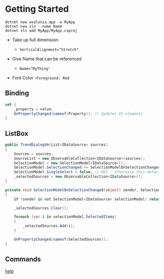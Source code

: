 # Getting Started

```
dotnet new avalonia.app -o MyApp
dotnet new sln --name Name
dotnet sln add MyApp/MyApp.csproj
```


- Take up full dimension:
  - `VerticalAlignment="Stretch"`

- Give Name that can be referenced
  - `Name="MyThing"`

- Font Color
  -`Foreground: Red`




## Binding

```C#
set {
    _property = value;
    OnPropertyChanged(nameof(Property)); // Updates UI elements
}
```

## ListBox

```csharp
public TrendDialogVm(List<IDataSource> sources)
{
    Sources = sources;
    SourceList = new ObservableCollection<IDataSource>(sources);
    SelectionModel = new SelectionModel<IDataSource>();
    SelectionModel.SelectionChanged += SelectionModelOnSelectionChanged;
    SelectionModel.SingleSelect = false; // KEY - otherwise this defaults to true
    _selectedSources = new ObservableCollection<IDataSource>();
}

private void SelectionModelOnSelectionChanged(object? sender, SelectionModelSelectionChangedEventArgs<IDataSource> e)
{
    if (sender is not SelectionModel<IDataSource> selectionModel) return;

    _selectedSources.Clear();

    foreach (var i in selectionModel.SelectedItems)
    {
        _selectedSources.Add(i);
    }

    OnPropertyChanged(nameof(SelectedSources));
}
```

## Commands

[help](https://docs.avaloniaui.net/docs/0.10.x/data-binding/binding-to-commands)
